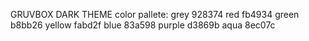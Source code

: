 GRUVBOX DARK THEME
color pallete:
  grey 928374
  red fb4934
  green b8bb26
  yellow fabd2f
  blue 83a598
  purple d3869b
  aqua 8ec07c

